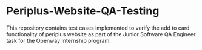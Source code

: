 # Periplus-Website-QA-Testing
This repository contains test cases implemented to verify the add to card functionality of periplus website as part of the Junior Software QA Engineer task for the Openway Internship program.
